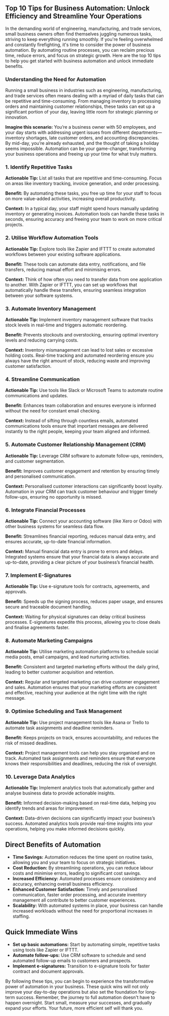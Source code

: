 ## Top 10 Tips for Business Automation: Unlock Efficiency and Streamline Your Operations

In the demanding world of engineering, manufacturing, and trade services, small business owners often find themselves juggling numerous tasks, striving to keep everything running smoothly. If you're feeling overwhelmed and constantly firefighting, it's time to consider the power of business automation. By automating routine processes, you can reclaim precious time, reduce errors, and focus on strategic growth. Here are the top 10 tips to help you get started with business automation and unlock immediate benefits.

### Understanding the Need for Automation
Running a small business in industries such as engineering, manufacturing, and trade services often means dealing with a myriad of daily tasks that can be repetitive and time-consuming. From managing inventory to processing orders and maintaining customer relationships, these tasks can eat up a significant portion of your day, leaving little room for strategic planning or innovation.

**Imagine this scenario:** You’re a business owner with 50 employees, and your day starts with addressing urgent issues from different departments—inventory shortages, late customer orders, and accounting discrepancies. By mid-day, you’re already exhausted, and the thought of taking a holiday seems impossible. Automation can be your game-changer, transforming your business operations and freeing up your time for what truly matters.

### **1. Identify Repetitive Tasks**

**Actionable Tip:** List all tasks that are repetitive and time-consuming. Focus on areas like inventory tracking, invoice generation, and order processing.

**Benefit:** By automating these tasks, you free up time for your staff to focus on more value-added activities, increasing overall productivity.

**Context:** In a typical day, your staff might spend hours manually updating inventory or generating invoices. Automation tools can handle these tasks in seconds, ensuring accuracy and freeing your team to work on more critical projects.

### **2. Utilise Workflow Automation Tools**

**Actionable Tip:** Explore tools like Zapier and IFTTT to create automated workflows between your existing software applications.

**Benefit:** These tools can automate data entry, notifications, and file transfers, reducing manual effort and minimising errors.

**Context:** Think of how often you need to transfer data from one application to another. With Zapier or IFTTT, you can set up workflows that automatically handle these transfers, ensuring seamless integration between your software systems.

### **3. Automate Inventory Management**

**Actionable Tip:** Implement inventory management software that tracks stock levels in real-time and triggers automatic reordering.

**Benefit:** Prevents stockouts and overstocking, ensuring optimal inventory levels and reducing carrying costs.

**Context:** Inventory mismanagement can lead to lost sales or excessive holding costs. Real-time tracking and automated reordering ensure you always have the right amount of stock, reducing waste and improving customer satisfaction.

### **4. Streamline Communication**

**Actionable Tip:** Use tools like Slack or Microsoft Teams to automate routine communications and updates.

**Benefit:** Enhances team collaboration and ensures everyone is informed without the need for constant email checking.

**Context:** Instead of sifting through countless emails, automated communications tools ensure that important messages are delivered instantly to the right people, keeping your team aligned and informed.

### **5. Automate Customer Relationship Management (CRM)**

**Actionable Tip:** Leverage CRM software to automate follow-ups, reminders, and customer segmentation.

**Benefit:** Improves customer engagement and retention by ensuring timely and personalised communication.

**Context:** Personalised customer interactions can significantly boost loyalty. Automation in your CRM can track customer behaviour and trigger timely follow-ups, ensuring no opportunity is missed.

### **6. Integrate Financial Processes**

**Actionable Tip:** Connect your accounting software (like Xero or Odoo) with other business systems for seamless data flow.

**Benefit:** Streamlines financial reporting, reduces manual data entry, and ensures accurate, up-to-date financial information.

**Context:** Manual financial data entry is prone to errors and delays. Integrated systems ensure that your financial data is always accurate and up-to-date, providing a clear picture of your business’s financial health.

### **7. Implement E-Signatures**

**Actionable Tip:** Use e-signature tools for contracts, agreements, and approvals.

**Benefit:** Speeds up the signing process, reduces paper usage, and ensures secure and traceable document handling.

**Context:** Waiting for physical signatures can delay critical business processes. E-signatures expedite this process, allowing you to close deals and finalise agreements faster.

### **8. Automate Marketing Campaigns**

**Actionable Tip:** Utilise marketing automation platforms to schedule social media posts, email campaigns, and lead nurturing activities.

**Benefit:** Consistent and targeted marketing efforts without the daily grind, leading to better customer acquisition and retention.

**Context:** Regular and targeted marketing can drive customer engagement and sales. Automation ensures that your marketing efforts are consistent and effective, reaching your audience at the right time with the right message.

### **9. Optimise Scheduling and Task Management**

**Actionable Tip:** Use project management tools like Asana or Trello to automate task assignments and deadline reminders.

**Benefit:** Keeps projects on track, ensures accountability, and reduces the risk of missed deadlines.

**Context:** Project management tools can help you stay organised and on track. Automated task assignments and reminders ensure that everyone knows their responsibilities and deadlines, reducing the risk of oversight.

### **10. Leverage Data Analytics**

**Actionable Tip:** Implement analytics tools that automatically gather and analyse business data to provide actionable insights.

**Benefit:** Informed decision-making based on real-time data, helping you identify trends and areas for improvement.

**Context:** Data-driven decisions can significantly impact your business’s success. Automated analytics tools provide real-time insights into your operations, helping you make informed decisions quickly.

## Direct Benefits of Automation

- **Time Savings:** Automation reduces the time spent on routine tasks, allowing you and your team to focus on strategic initiatives.
- **Cost Reduction:** By streamlining operations, you can reduce labour costs and minimise errors, leading to significant cost savings.
- **Increased Efficiency:** Automated processes ensure consistency and accuracy, enhancing overall business efficiency.
- **Enhanced Customer Satisfaction:** Timely and personalised communication, faster order processing, and accurate inventory management all contribute to better customer experiences.
- **Scalability:** With automated systems in place, your business can handle increased workloads without the need for proportional increases in staffing.

## Quick Immediate Wins

- **Set up basic automations:** Start by automating simple, repetitive tasks using tools like Zapier or IFTTT.
- **Automate follow-ups:** Use CRM software to schedule and send automated follow-up emails to customers and prospects.
- **Implement e-signatures:** Transition to e-signature tools for faster contract and document approvals.

By following these tips, you can begin to experience the transformative power of automation in your business. These quick wins will not only improve your day-to-day operations but also set the foundation for long-term success. Remember, the journey to full automation doesn't have to happen overnight. Start small, measure your successes, and gradually expand your efforts. Your future, more efficient self will thank you.